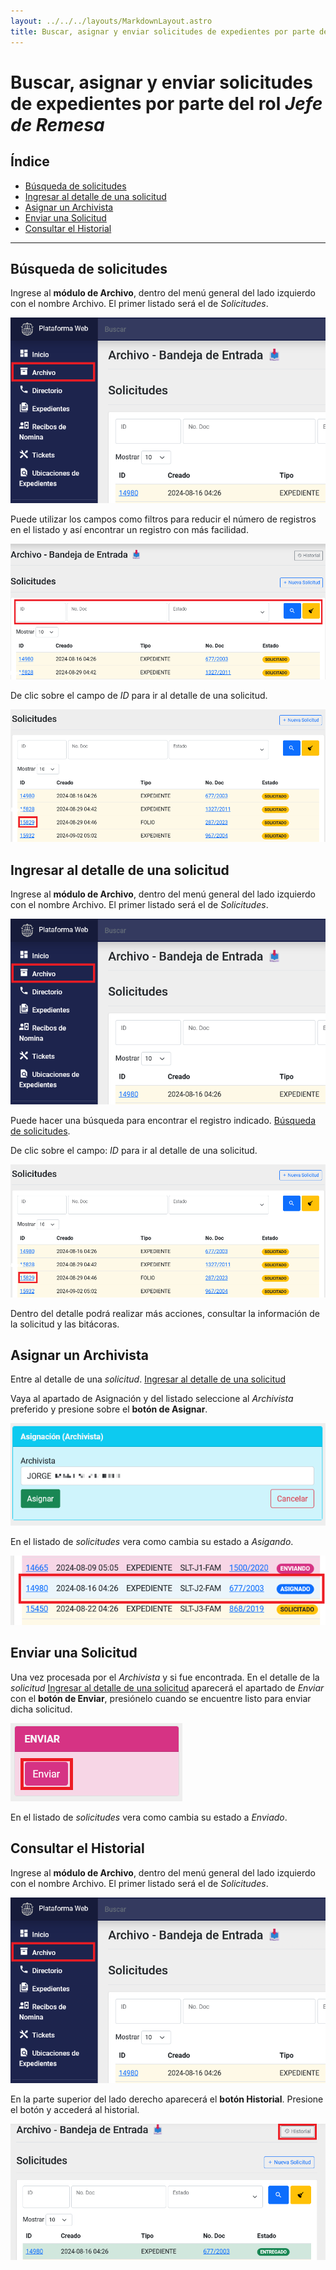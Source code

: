 ```yaml
---
layout: ../../../layouts/MarkdownLayout.astro
title: Buscar, asignar y enviar solicitudes de expedientes por parte del rol Jefe de Remesa
---
```


# Buscar, asignar y enviar solicitudes de expedientes por parte del rol _Jefe de Remesa_

## Índice

  - [Búsqueda de solicitudes](#búsqueda-de-solicitudes)
  - [Ingresar al detalle de una solicitud](#ingresar-al-detalle-de-una-solicitud)
  - [Asignar un Archivista](#asignar-un-archivista)
  - [Enviar una Solicitud](#enviar-una-solicitud)
  - [Consultar el Historial](#consultar-el-historial)

---

## <a name="búsqueda-de-solicitudes"></a>Búsqueda de solicitudes

Ingrese al __módulo de Archivo__, dentro del menú general del lado izquierdo con el nombre Archivo. El primer listado será el de _Solicitudes_.

![módulo archivo](../../../assets/img/plataforma-web/archivo/jefe-remesa-archivo-solicitudes/01-modulo-archivo.png)

Puede utilizar los campos como filtros para reducir el número de registros en el listado y así encontrar un registro con más facilidad.

![filtros solicitudes](../../../assets/img/plataforma-web/archivo/jefe-remesa-archivo-solicitudes/02-filtros-solicitudes.png)

De clic sobre el campo de _ID_ para ir al detalle de una solicitud.

![entrar en detalle de solicitud](../../../assets/img/plataforma-web/archivo/jefe-remesa-archivo-solicitudes/03-entrar-detalle-solicitud.png)

## <a name="ingresar-al-detalle-de-una-solicitud"></a>Ingresar al detalle de una solicitud

Ingrese al __módulo de Archivo__, dentro del menú general del lado izquierdo con el nombre Archivo. El primer listado será el de _Solicitudes_.

![módulo archivo](../../../assets/img/plataforma-web/archivo/jefe-remesa-archivo-solicitudes/01-modulo-archivo.png)

Puede hacer una búsqueda para encontrar el registro indicado. [Búsqueda de solicitudes](#búsqueda-de-solicitudes).

De clic sobre el campo: _ID_ para ir al detalle de una solicitud.

![entrar en detalle de solicitud](../../../assets/img/plataforma-web/archivo/jefe-remesa-archivo-solicitudes/03-entrar-detalle-solicitud.png)

Dentro del detalle podrá realizar más acciones, consultar la información de la solicitud y las bitácoras.

## <a name="asignar-un-archivista"></a>Asignar un Archivista

Entre al detalle de una _solicitud_. [Ingresar al detalle de una solicitud](#ingresar-al-detalle-de-una-solicitud)

Vaya al apartado de Asignación y del listado seleccione al _Archivista_ preferido y presione sobre el __botón de Asignar__.

![Asignacion](../../../assets/img/plataforma-web/archivo/jefe-remesa-archivo-solicitudes/04-asignacion.png)

En el listado de _solicitudes_ vera como cambia su estado a _Asigando_.

![Asignado](../../../assets/img/plataforma-web/archivo/jefe-remesa-archivo-solicitudes/05-asignado.png)

## <a name="enviar-una-solicitud"></a>Enviar una Solicitud

Una vez procesada por el _Archivista_ y si fue encontrada. En el detalle de la _solicitud_ [Ingresar al detalle de una solicitud](#ingresar-al-detalle-de-una-solicitud) aparecerá el apartado de _Enviar_ con el __botón de Enviar__, presiónelo cuando se encuentre listo para enviar dicha solicitud.

![Botón Enviar](../../../assets/img/plataforma-web/archivo/jefe-remesa-archivo-solicitudes/06-enviar.png)

En el listado de _solicitudes_ vera como cambia su estado a _Enviado_.

## <a name="consultar-el-historial"></a>Consultar el Historial

Ingrese al __módulo de Archivo__, dentro del menú general del lado izquierdo con el nombre Archivo. El primer listado será el de _Solicitudes_.

![módulo archivo](../../../assets/img/plataforma-web/archivo/jefe-remesa-archivo-solicitudes/01-modulo-archivo.png)

En la parte superior del lado derecho aparecerá el __botón Historial__. Presione el botón y accederá al historial.

![historial](../../../assets/img/plataforma-web/archivo/jefe-remesa-archivo-solicitudes/09-historial.png)
